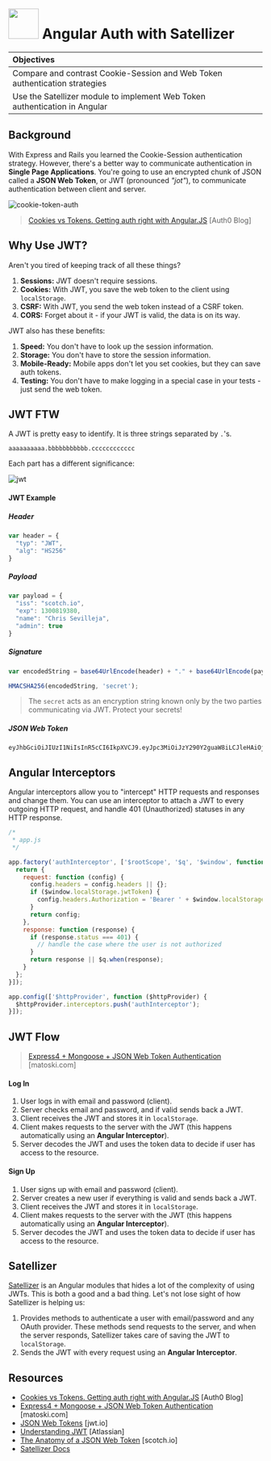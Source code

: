 # <img src="https://cloud.githubusercontent.com/assets/7833470/10899314/63829980-8188-11e5-8cdd-4ded5bcb6e36.png" height="60"> Angular Auth with Satellizer

| Objectives |
| :--- |
| Compare and contrast Cookie-Session and Web Token authentication strategies |
| Use the Satellizer module to implement Web Token authentication in Angular |

## Background

With Express and Rails you learned the Cookie-Session authentication strategy. However, there's a better way to communicate authentication in **Single Page Applications**. You're going to use an encrypted chunk of JSON called a **JSON Web Token**, or JWT (pronounced *"jot"*), to communicate authentication between client and server.

![cookie-token-auth](https://cloud.githubusercontent.com/assets/7833470/12523189/095e1760-c10a-11e5-9c5a-09d4bf69f2c1.png)

> <a href="https://auth0.com/blog/2014/01/07/angularjs-authentication-with-cookies-vs-token" target="">Cookies vs Tokens. Getting auth right with Angular.JS</a> [Auth0 Blog]

## Why Use JWT?

Aren't you tired of keeping track of all these things?

1. **Sessions:** JWT doesn't require sessions.
2. **Cookies:** With JWT, you save the web token to the client using `localStorage`.
3. **CSRF:** With JWT, you send the web token instead of a CSRF token.
4. **CORS:** Forget about it - if your JWT is valid, the data is on its way.

JWT also has these benefits:

1. **Speed:** You don't have to look up the session information.
2. **Storage:** You don't have to store the session information.
3. **Mobile-Ready:** Mobile apps don't let you set cookies, but they can save auth tokens.
4. **Testing:** You don't have to make logging in a special case in your tests - just send the web token.

## JWT FTW

A JWT is pretty easy to identify. It is three strings separated by `.`'s.

```
aaaaaaaaaa.bbbbbbbbbbb.cccccccccccc
```

Each part has a different significance:

![jwt](https://cloud.githubusercontent.com/assets/7833470/12523476/03e23c74-c10c-11e5-9626-d0f2045b4670.png)

#### JWT Example

##### Header

```js
var header = {
  "typ": "JWT",
  "alg": "HS256"
}
```

##### Payload

```js
var payload = {
  "iss": "scotch.io",
  "exp": 1300819380,
  "name": "Chris Sevilleja",
  "admin": true
}
```

##### Signature

```js
var encodedString = base64UrlEncode(header) + "." + base64UrlEncode(payload);

HMACSHA256(encodedString, 'secret');
```

> The `secret` acts as an encryption string known only by the two parties communicating via JWT. Protect your secrets!

##### JSON Web Token

```
eyJhbGciOiJIUzI1NiIsInR5cCI6IkpXVCJ9.eyJpc3MiOiJzY290Y2guaW8iLCJleHAiOjEzMDA4MTkzODAsIm5hbWUiOiJDaHJpcyBTZXZpbGxlamEiLCJhZG1pbiI6dHJ1ZX0.03f329983b86f7d9a9f5fef85305880101d5e302afafa20154d094b229f75773
```

## Angular Interceptors

Angular interceptors allow you to "intercept" HTTP requests and responses and change them. You can use an interceptor to attach a JWT to every outgoing HTTP request, and handle 401 (Unauthorized) statuses in any HTTP response.

```js
/*
 * app.js
 */

app.factory('authInterceptor', ['$rootScope', '$q', '$window', function ($rootScope, $q, $window) {
  return {
    request: function (config) {
      config.headers = config.headers || {};
      if ($window.localStorage.jwtToken) {
        config.headers.Authorization = 'Bearer ' + $window.localStorage.jwtToken;
      }
      return config;
    },
    response: function (response) {
      if (response.status === 401) {
        // handle the case where the user is not authorized
      }
      return response || $q.when(response);
    }
  };
}]);

app.config(['$httpProvider', function ($httpProvider) {
  $httpProvider.interceptors.push('authInterceptor');
}]);
```

## JWT Flow

> <a href="http://blog.matoski.com/articles/jwt-express-node-mongoose" target="">Express4 + Mongoose + JSON Web Token Authentication</a> [matoski.com]

#### Log In

1. User logs in with email and password (client).
2. Server checks email and password, and if valid sends back a JWT.
3. Client receives the JWT and stores it in `localStorage`.
4. Client makes requests to the server with the JWT (this happens automatically using an **Angular Interceptor**).
5. Server decodes the JWT and uses the token data to decide if user has access to the resource.

#### Sign Up

1. User signs up with email and password (client).
2. Server creates a new user if everything is valid and sends back a JWT.
3. Client receives the JWT and stores it in   `localStorage`.
4. Client makes requests to the server with the JWT (this happens automatically using an **Angular Interceptor**).
5. Server decodes the JWT and uses the token data to decide if user has access to the resource.

## Satellizer

<a href="https://github.com/sahat/satellizer" target="">Satellizer</a> is an Angular modules that hides a lot of the complexity of using JWTs. This is both a good and a bad thing. Let's not lose sight of how Satellizer is helping us:

1. Provides methods to authenticate a user with email/password and any OAuth provider. These methods send requests to the server, and when the server responds, Satellizer takes care of saving the JWT to `localStorage`.
2. Sends the JWT with every request using an **Angular Interceptor**.

## Resources

* <a href="https://auth0.com/blog/2014/01/07/angularjs-authentication-with-cookies-vs-token" target="">Cookies vs Tokens. Getting auth right with Angular.JS</a> [Auth0 Blog]
* <a href="http://blog.matoski.com/articles/jwt-express-node-mongoose" target="">Express4 + Mongoose + JSON Web Token Authentication</a> [matoski.com]
* <a href="http://jwt.io" target="">JSON Web Tokens</a> [jwt.io]
* <a href="https://developer.atlassian.com/static/connect/docs/latest/concepts/understanding-jwt.html" target="">Understanding JWT</a> [Atlassian]
* <a href="https://scotch.io/tutorials/the-anatomy-of-a-json-web-token" target="">The Anatomy of a JSON Web Token</a> [scotch.io]
* <a href="https://github.com/sahat/satellizer" target="">Satellizer Docs</a>

